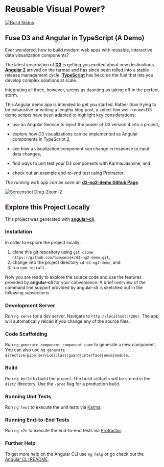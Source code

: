 # Reusable Visual Power?

[![Build Status](https://travis-ci.org/tomwanzek/d3-ng2-demo.svg?branch=master)](https://travis-ci.org/tomwanzek/d3-ng2-demo)

## Fuse D3 and Angular in TypeScript (A Demo)


Ever wondered, how to build modern web apps with reusable, interactive data visualization components?

The latest incarnation of **[D3](https://d3js.org/)** is getting you excited about new destinations. **[Angular 2](https://angular.io/)** arrived on the tarmac and has since been rolled into a stable release management cycle. [**TypeScript**](https://github.com/microsoft/typescript) has become the fuel that lets you develop complex solutions at scale.

Integrating all three, however, seems as daunting as taking off in the perfect storm.

This Angular demo app is intended to get you started. Rather than trying to be exhaustive or writing a lengthy blog post, a select few well-known D3 demo scripts have been adapted to highlight key considerations:

* use an Angular Service to inject the power of D3 version 4 into a project,

* explore how D3 visualizations can be implemented as Angular components in TypeScript 2,

* see how a visualization component can change in response to input data changes,

* find ways to unit test your D3 components with Karma/Jasmine, and

* check out an example end-to-end test using Protractor.

_The running web app can be seen at:_ **[d3-ng2-demo Github Page](https://tomwanzek.github.io/d3-ng2-demo/)**.


![Screenshot Drag-Zoom-2](./screenshots/d3-ng2-demo-screenshot-2.PNG)


## Explore this Project Locally

This project was generated with **[angular-cli](https://github.com/angular/angular-cli)**.

### Installation

In order to explore the project locally:

1. clone this git repository using `git clone https://github.com/tomwanzek/d3-ng2-demo.git`,
2. change into the project directory `cd d3-ng2-demo`, and
3. run `npm install`.

Now you are ready to explore the source code and use the features provided by **angular-cli** for your convenience.
A brief overview of the command line support provided by angular-cli is sketched out in the following subsections.

### Development Server

Run `ng serve` for a dev server. Navigate to `http://localhost:4200/`. The app will automatically reload if you change any of the source files.

### Code Scaffolding

Run `ng generate component component-name` to generate a new component. You can also use `ng generate directive|pipe|service|class|guard|interface|enum|module`.

### Build

Run `ng build` to build the project. The build artifacts will be stored in the `dist/` directory. Use the `-prod` flag for a production build.

### Running Unit Tests

Run `ng test` to execute the unit tests via [Karma](https://karma-runner.github.io).

### Running End-to-End Tests

Run `ng e2e` to execute the end-to-end tests via [Protractor](http://www.protractortest.org/).

### Further Help

To get more help on the Angular CLI use `ng help` or go check out the [Angular CLI README](https://github.com/angular/angular-cli/blob/master/README.md).
